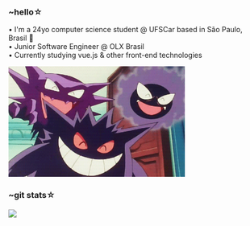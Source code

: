 ### ~hello☆
• I'm a 24yo computer science student @ UFSCar based in São Paulo, Brasil &#x1f490; \
• Junior Software Engineer @ OLX Brasil \
• Currently studying vue.js & other front-end technologies

<img src="https://raw.githubusercontent.com/gabrielaabergamo/gabrielaabergamo/main/ghosts.gif" width="350px" height="220px">

### ~git stats☆
<a href="https://github.com/gabrielaabergamo/gabrielaabergamo">
  <img align="center" src="https://github-readme-stats.vercel.app/api/top-langs/?username=gabrielaabergamo&layout=compact&theme=jolly&langs_count=10" />
</a>

<!--
**gabrielaabergamo/gabrielaabergamo** is a ✨ _special_ ✨ repository because its `README.md` (this file) appears on your GitHub profile.

Here are some ideas to get you started:

- 🔭 I’m currently working on ...
- 🌱 I’m currently learning ...
- 👯 I’m looking to collaborate on ...
- 🤔 I’m looking for help with ...
- 💬 Ask me about ...
- 📫 How to reach me: ...
- 😄 Pronouns: ...
- ⚡ Fun fact: ...
-->
